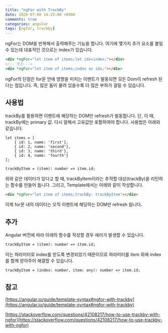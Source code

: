 ```yaml
---
title: "ngFor with TrackBy"
date: 2020-07-08 14:25:00 +0900
comments: true
categories: angular
tags: [ngfor, trackby]
---
```



ngFor는 DOM을 반복해서 출력해주는 기능을 합니다. 여기에 몇가지 추가 요소를 붙일 수 있는데 대표적인 것으로는 index가 있습니다.

```html
<div *ngFor="let item of items;let idx=index;"></div>
<!-- 또는 -->
<div *ngFor="let item of items;index as idx;"></div>
```

ngFor의 단점은 for문 안에 영향을 미치는 이벤트가 발동되면 모든 Dom이 refresh 된다는 점입니다. 즉, 많은 돔이 물려 있을수록 더 많은 부하가 걸릴 수 있습니다. 

## 사용법

trackBy를 활용하면 이벤트에 해당하는 DOM만 refresh가 발동합니다. 단, 이 때, trackBy에는 primary 값. 다시 말해서 고유값만 포함하여야 합니다. 사용법은 아래와 같습니다.

```tsx
let items = [
	{ id: 1, name: 'first'},
	{ id: 2, name: 'second'},
	{ id: 3, name: 'third'},
	{ id: 4, name: 'fourth'}
];

trackByItem = (item): number => item.id;
```

위와 같은 데이터가 있다고 할 때, trackByItem이라는 추적할 대상(trackBy)을 리턴하는 함수를 만들어 둡니다. 그리고, Template에서는 아래와 같이 작성합니다.

```html
<div *ngFor="let item of items;trackBy: trackByItem"></div>
```

이제 for문 내의 데이터는 오직 이벤트에 해당하는 DOM만 refresh 됩니다.

## 추가
Angular 버전에 따라 아래의 함수를 작성할 경우 에러가 발생할 수 있습니다.

```
trackByItem = (item): number => item.id;
```

이는 파라미터로 index를 받도록 변경되었기 때문이므로 파라미터를 item 외에 index를 함께 받아주어 해결할 수 있습니다.

```
trackByItem = (index: number, item: any): number => item.id;
```

## 참고

[https://angular.io/guide/template-syntax#ngfor-with-trackby](https://angular.io/guide/template-syntax#ngfor-with-trackby)

[https://stackoverflow.com/questions/42108217/how-to-use-trackby-with-ngfor](https://stackoverflow.com/questions/42108217/how-to-use-trackby-with-ngfor)